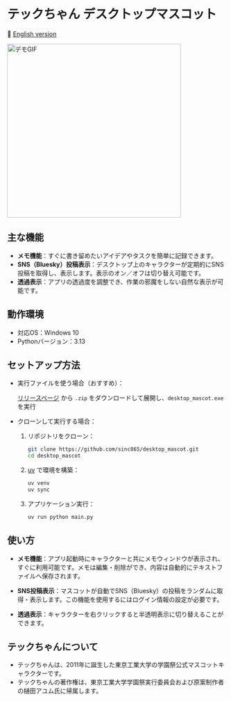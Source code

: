 # テックちゃん デスクトップマスコット

📄 [English version](./README_en.md)

<img src="https://github.com/user-attachments/assets/a19a4042-7e38-429e-b5bd-1141f385be3c" width="400" alt="デモGIF">

## 主な機能

- **メモ機能**：すぐに書き留めたいアイデアやタスクを簡単に記録できます。
- **SNS（Bluesky）投稿表示**：デスクトップ上のキャラクターが定期的にSNS投稿を取得し、表示します。表示のオン／オフは切り替え可能です。
- **透過表示**：アプリの透過度を調整でき、作業の邪魔をしない自然な表示が可能です。

## 動作環境

- 対応OS：Windows 10
- Pythonバージョン：3.13

## セットアップ方法

- 実行ファイルを使う場合（おすすめ）： 

  [リリースページ](https://github.com/sinc865/desktop_mascot/releases) から `.zip` をダウンロードして展開し、`desktop_mascot.exe` を実行

- クローンして実行する場合：

  1. リポジトリをクローン：
      ```bash
      git clone https://github.com/sinc865/desktop_mascot.git
      cd desktop_mascot
      ```

  2. [uv](https://docs.astral.sh/uv/getting-started/installation/#__tabbed_1_1) で環境を構築：
      ```bash
      uv venv              
      uv sync              
      ```

  3. アプリケーション実行：
      ```bash
      uv run python main.py
      ```


## 使い方

- **メモ機能**：アプリ起動時にキャラクターと共にメモウィンドウが表示され、すぐに利用可能です。メモは編集・削除ができ、内容は自動的にテキストファイルへ保存されます。

- **SNS投稿表示**：マスコットが自動でSNS（Bluesky）の投稿をランダムに取得・表示します。この機能を使用するにはログイン情報の設定が必要です。

- **透過表示**：キャラクターを右クリックすると半透明表示に切り替えることができます。

## テックちゃんについて

- テックちゃんは、2011年に誕生した東京工業大学の学園祭公式マスコットキャラクターです。
- テックちゃんの著作権は、東京工業大学学園祭実行委員会および原案制作者の樋田アユム氏に帰属します。
